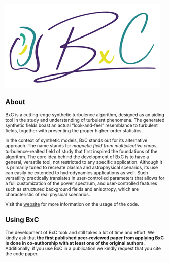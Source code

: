 ![logo](/docs/assets/images/logo.png)

## About
BxC is a cutting-edge synthetic turbulence algorithm, designed as an aiding tool in the study and understanding of turbulent phenomena. The generated synthetic fields boast an actual “look-and-feel” resemblance to turbulent fields, together with presenting the proper higher-order statistics.

In the context of synthetic models, BxC stands out for its alternative approach. The name stands for *magnetic field from multiplicative chaos*, turbulence-realted field of study that first inspired the foundations of the algorithm. The core idea behind the development of BxC is to have a general, versatile tool, not restricted to any specific application. Although it is primarily tuned to recreate plasma and astrophysical scenarios, its use can easily be extended to hydrodynamics applications as well. Such versatility practically translates in user-controlled parameters that allows for a full customization of the power spectrum, and user-controlled features such as structured background fields and anisotropy, which are characteristic of real physical scenarios. 

Visit the [website](bxc.academy) for more information on the usage of the code.

## Using BxC
The development of BxC took and still takes a lot of time and effort. We kindly ask that **the first published peer-reviewed paper from applying BxC is done in co-authorship with at least one of the original authors**. Additionally, if you use BxC in a publication we kindly request that you cite the code paper.